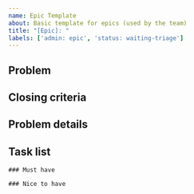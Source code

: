 ```yaml
---
name: Epic Template
about: Basic template for epics (used by the team)
title: "[Epic]: "
labels: ['admin: epic', 'status: waiting-triage']
---
```


## Problem

<!-- Please write a concise 1-3 line problem. -->

## Closing criteria

<!-- Please write a satisfiable criteria for closing this issue. -->


## Problem details

<!-- Please describe the problem in all detail. -->

## Task list

```[tasklist]
### Must have

```

```[tasklist]
### Nice to have

```